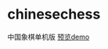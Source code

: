# chinesechess
中国象棋单机版 <a target="_blank" href="https://albertlebron.github.io/chinesechess/chess.html">预览demo</a><br>
